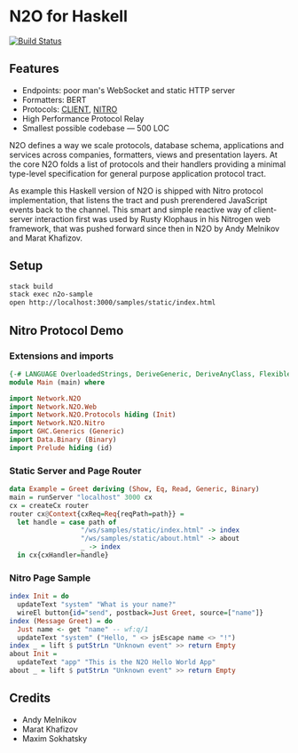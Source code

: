 # N2O for Haskell

[![Build Status](https://travis-ci.org/xafizoff/n2o.svg?branch=master)](https://travis-ci.org/xafizoff/n2o)

Features
--------

* Endpoints: poor man's WebSocket and static HTTP server
* Formatters: BERT
* Protocols: <a href="https://haskell.n2o.space/man/protocols.htm">CLIENT</a>, <a href="https://haskell.n2o.space/man/protocols.htm">NITRO</a>
* High Performance Protocol Relay
* Smallest possible codebase — 500 LOC

N2O defines a way we scale protocols, database schema, applications and
services across companies, formatters, views and presentation layers.
At the core N2O folds a list of protocols and their handlers providing
a minimal type-level specification for general purpose application protocol tract.

As example this Haskell version of N2O is shipped with Nitro protocol
implementation, that listens the tract and push prerendered JavaScript
events back to the channel. This smart and simple reactive way
of client-server interaction first was used by Rusty Klophaus in
his Nitrogen web framework, that was pushed forward since then in
N2O by Andy Melnikov and Marat Khafizov.

Setup
-----

```sh
stack build
stack exec n2o-sample
open http://localhost:3000/samples/static/index.html
```

Nitro Protocol Demo
-------------------

### Extensions and imports

```haskell
{-# LANGUAGE OverloadedStrings, DeriveGeneric, DeriveAnyClass, FlexibleContexts #-}
module Main (main) where

import Network.N2O
import Network.N2O.Web
import Network.N2O.Protocols hiding (Init)
import Network.N2O.Nitro
import GHC.Generics (Generic)
import Data.Binary (Binary)
import Prelude hiding (id)
```

### Static Server and Page Router

```haskell
data Example = Greet deriving (Show, Eq, Read, Generic, Binary)
main = runServer "localhost" 3000 cx
cx = createCx router
router cx@Context{cxReq=Req{reqPath=path}} =
  let handle = case path of
                  "/ws/samples/static/index.html" -> index
                  "/ws/samples/static/about.html" -> about
                  _ -> index
  in cx{cxHandler=handle}
```

### Nitro Page Sample

```haskell
index Init = do
  updateText "system" "What is your name?"
  wireEl button{id="send", postback=Just Greet, source=["name"]}
index (Message Greet) = do
  Just name <- get "name" -- wf:q/1
  updateText "system" ("Hello, " <> jsEscape name <> "!")
index _ = lift $ putStrLn "Unknown event" >> return Empty
about Init =
  updateText "app" "This is the N2O Hello World App"
about _ = lift $ putStrLn "Unknown event" >> return Empty
```

Credits
-------

* Andy Melnikov
* Marat Khafizov
* Maxim Sokhatsky

